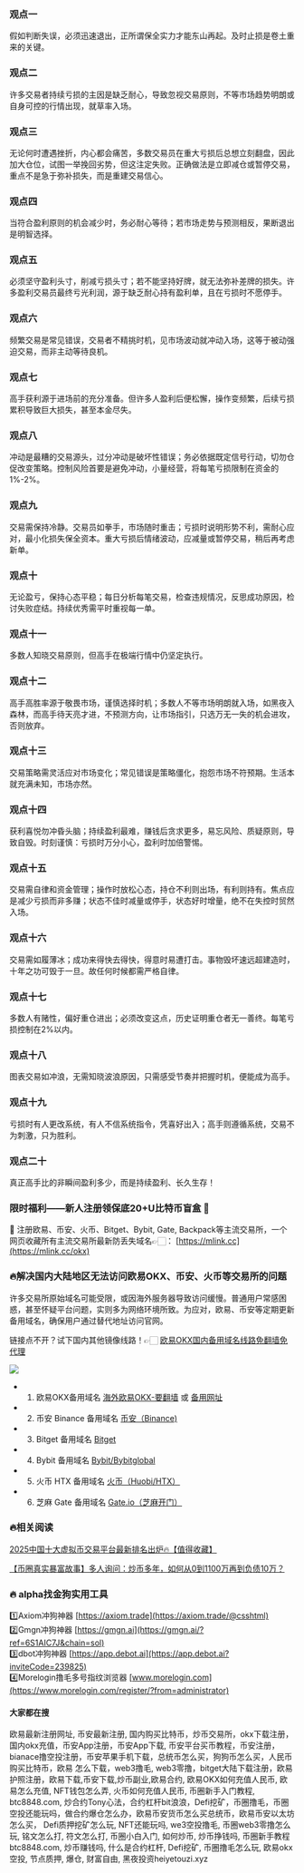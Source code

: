 ### 观点一
假如判断失误，必须迅速退出，正所谓保全实力才能东山再起。及时止损是卷土重来的关键。

### 观点二
许多交易者持续亏损的主因是缺乏耐心，导致忽视交易原则，不等市场趋势明朗或自身可控的行情出现，就草率入场。

### 观点三
无论何时遭遇挫折，内心都会痛苦，多数交易员在重大亏损后总想立刻翻盘，因此加大仓位，试图一举挽回劣势，但这注定失败。正确做法是立即减仓或暂停交易，重点不是急于弥补损失，而是重建交易信心。

### 观点四
当符合盈利原则的机会减少时，务必耐心等待；若市场走势与预测相反，果断退出是明智选择。

### 观点五
必须坚守盈利头寸，削减亏损头寸；若不能坚持好牌，就无法弥补差牌的损失。许多盈利交易员最终亏光利润，源于缺乏耐心持有盈利单，且在亏损时不愿停手。

### 观点六
频繁交易是常见错误，交易者不精挑时机，见市场波动就冲动入场，这等于被动强迫交易，而非主动等待良机。

### 观点七
高手获利源于进场前的充分准备。但许多人盈利后便松懈，操作变频繁，后续亏损累积导致巨大损失，甚至本金尽失。

### 观点八
冲动是最糟的交易源头，过分冲动是破坏性错误；务必依据既定信号行动，切勿仓促改变策略。控制风险首要是避免冲动，小量经营，将每笔亏损限制在资金的1%-2%。

### 观点九
交易需保持冷静。交易员如拳手，市场随时重击；亏损时说明形势不利，需耐心应对，最小化损失保全资本。重大亏损后情绪波动，应减量或暂停交易，稍后再考虑新单。

### 观点十
无论盈亏，保持心态平稳；每日分析每笔交易，检查违规情况，反思成功原因，检讨失败症结。持续优秀需平时重视每一单。

### 观点十一
多数人知晓交易原则，但高手在极端行情中仍坚定执行。

### 观点十二
高手高胜率源于敬畏市场，谨慎选择时机；多数人不等市场明朗就入场，如黑夜入森林，而高手待天亮才进，不预测方向，让市场指引，只选万无一失的机会进攻，否则放弃。

### 观点十三
交易策略需灵活应对市场变化；常见错误是策略僵化，抱怨市场不符预期。生活本就充满未知，市场亦然。

### 观点十四
获利喜悦勿冲昏头脑；持续盈利最难，赚钱后贪求更多，易忘风险、质疑原则，导致自毁。时刻谨慎：亏损时万分小心，盈利时加倍警惕。

### 观点十五
交易需自律和资金管理；操作时放松心态，持仓不利则出场，有利则持有。焦点应是减少亏损而非多赚；状态不佳时减量或停手，状态好时增量，绝不在失控时贸然入场。

### 观点十六
交易需如履薄冰；成功来得快去得快，得意时易遭打击。事物毁坏速远超建造时，十年之功可毁于一旦。故任何时候都需严格自律。

### 观点十七
多数人有赌性，偏好重仓进出；必须改变这点，历史证明重仓者无一善终。每笔亏损控制在2%以内。

### 观点十八
图表交易如冲浪，无需知晓波浪原因，只需感受节奏并把握时机，便能成为高手。

### 观点十九
亏损时有人更改系统，有人不信系统指令，凭喜好出入；高手则遵循系统，交易不为刺激，只为胜利。

### 观点二十
真正高手比的非瞬间盈利多少，而是持续盈利、长久生存！

### 限时福利——新人注册领保底20+U比特币盲盒 🎁
🎁 注册欧易、币安、火币、Bitget、Bybit, Gate, Backpack等主流交易所，一个网页收藏所有主流交易所最新防丢失域名👉🏻： [https://mlink.cc](https://mlink.cc/okx)

### 🔥解决国内大陆地区无法访问欧易OKX、币安、火币等交易所的问题
许多交易所原始域名可能受限，或因海外服务器导致访问缓慢。普通用户常感困惑，甚至怀疑平台问题，实则多为网络环境所致。为应对，欧易、币安等定期更新备用域名，确保用户通过替代地址访问官网。

链接点不开？试下国内其他镜像线路！👉🏻 [欧易OKX国内备用域名线路免翻墙免代理](https://vlink.cc/okxcn)

[![](https://307e939.webp.li/20250812124552161.png)](https://vlink.cc/okxcn)

- 1. 欧易OKX备用域名 [海外欧易OKX-要翻墙](https://www.okx.com/join/76527935) 或 [备用网址](https://www.oucnyi.net/zh-hans/join/76527935) 
- 2. 币安 Binance 备用域名 [币安（Binance)](https://accounts.binance.com/zh-CN/register?ref=36457687)
- 3. Bitget 备用域名 [Bitget](https://www.bitget.com/zh-CN/referral/register?from=referral&clacCode=VRNEYUTR)
- 4. Bybit 备用域名 [Bybit/Bybitglobal](https://www.bybitglobal.com/zh-MY/invite/?ref=VMKORMM)
- 5. 火币 HTX 备用域名 [火币（Huobi/HTX）](https://www.htx.com/invite/zh-cn/1f?invite_code=whf45223)
- 6. 芝麻 Gate 备用域名 [Gate.io（芝麻开门）](https://www.gate.io/zh/signup?ref_type=103&ref=A1ERAQ)

### 🔥相关阅读
[2025中国十大虚拟币交易平台最新排名出炉🔥【值得收藏】](https://btc8848.com/top-10-exchanges/)

[【币圈真实暴富故事】多人询问：炒币多年，如何从0到1100万再到负债10万？](https://heiyetouzi.xyz/biquanstory001/)

### 🔥 alpha找金狗实用工具
1️⃣Axiom冲狗神器 [https://axiom.trade](https://axiom.trade/@csshtml)  
2️⃣Gmgn冲狗神器 [https://gmgn.ai](https://gmgn.ai/?ref=6S1AIC7J&chain=sol)  
3️⃣dbot冲狗神器 [https://app.debot.ai](https://app.debot.ai?inviteCode=239825)  
4️⃣Morelogin撸毛多号指纹浏览器 [www.morelogin.com](https://www.morelogin.com/register/?from=administrator)  

#### 大家都在搜
欧易最新注册网址, 币安最新注册, 国内购买比特币，炒币交易所，okx下载注册，国内okx充值，币安App注册，币安App下载, 币安平台买币教程，币安注册，bianace撸空投注册，币安苹果手机下载，总统币怎么买，狗狗币怎么买，人民币购买比特币，欧易 怎么下载，web3撸毛, web3零撸，bitget大陆下载注册，欧易护照注册，欧易下载,币安下载,炒币副业,欧易合约, 欧易OKX如何充值人民币, 欧易怎么充值, NFT钱包怎么弄, 火币如何充值人民币, 币圈新手入门教程, btc8848.com, 炒合约Tony心法，合约杠杆bit浪浪，Defi挖矿，币圈撸毛，币圈空投还能玩吗，做合约爆仓怎么办，欧易币安货币怎么买总统币，欧易币安以太坊怎么买， Defi质押挖矿怎么玩, NFT还能玩吗, we3空投撸毛, 币圈web3零撸怎么玩, 铭文怎么打, 符文怎么打, 币圈小白入门, 如何炒币, 炒币挣钱吗, 币圈新手教程btc8848.com, 炒币赚钱吗, 什么是合约杠杆, Defi挖矿, 币圈撸毛怎么玩, 欧易okx空投, 节点质押, 爆仓, 财富自由, 黑夜投资heiyetouzi.xyz